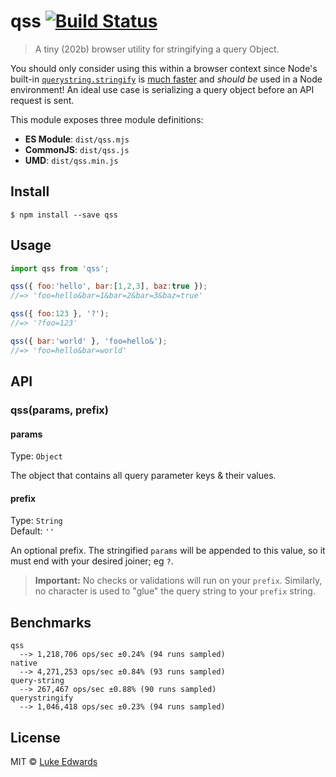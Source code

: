 # qss [![Build Status](https://travis-ci.org/lukeed/qss.svg?branch=master)](https://travis-ci.org/lukeed/qss)

> A tiny (202b) browser utility for stringifying a query Object.

You should only consider using this within a browser context since Node's built-in [`querystring.stringify`](https://nodejs.org/api/querystring.html#querystring_querystring_stringify_obj_sep_eq_options) is [much faster](#benchmarks) and _should be_ used in a Node environment! An ideal use case is serializing a query object before an API request is sent.

This module exposes three module definitions:

* **ES Module**: `dist/qss.mjs`
* **CommonJS**: `dist/qss.js`
* **UMD**: `dist/qss.min.js`


## Install

```
$ npm install --save qss
```


## Usage

```js
import qss from 'qss';

qss({ foo:'hello', bar:[1,2,3], baz:true });
//=> 'foo=hello&bar=1&bar=2&bar=3&baz=true'

qss({ foo:123 }, '?');
//=> '?foo=123'

qss({ bar:'world' }, 'foo=hello&');
//=> 'foo=hello&bar=world'
```


## API

### qss(params, prefix)

#### params
Type: `Object`

The object that contains all query parameter keys & their values.

#### prefix
Type: `String`<br>
Default: `''`

An optional prefix. The stringified `params` will be appended to this value, so it must end with your desired joiner; eg `?`.

> **Important:** No checks or validations will run on your `prefix`. Similarly, no character is used to "glue" the query string to your `prefix` string.


## Benchmarks

```
qss
  --> 1,218,706 ops/sec ±0.24% (94 runs sampled)
native
  --> 4,271,253 ops/sec ±0.84% (93 runs sampled)
query-string
  --> 267,467 ops/sec ±0.88% (90 runs sampled)
querystringify
  --> 1,046,418 ops/sec ±0.23% (94 runs sampled)
```

## License

MIT © [Luke Edwards](https://lukeed.com)
